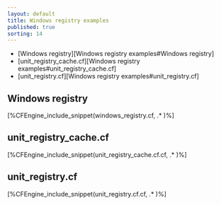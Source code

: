 ```yaml
---
layout: default
title: Windows registry examples
published: true
sorting: 14
---
```


* [Windows registry][Windows registry examples#Windows registry]
* [unit_registry_cache.cf][Windows registry examples#unit_registry_cache.cf]
* [unit_registry.cf][Windows registry examples#unit_registry.cf]

## Windows registry


[%CFEngine_include_snippet(windows_registry.cf, .* )%]

## unit_registry_cache.cf


[%CFEngine_include_snippet(unit_registry_cache.cf.cf, .* )%]

## unit_registry.cf

[%CFEngine_include_snippet(unit_registry.cf.cf, .* )%]
